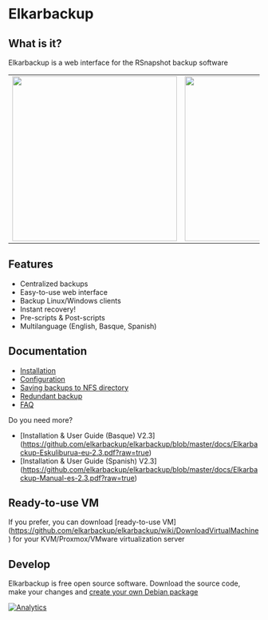 # Elkarbackup

## What is it?
Elkarbackup is a web interface for the RSnapshot backup software

<table>
  <tr>
    <td><img src="http://www.elkarbackup.org/images/elkarbackup_main_eu.png" width="330"></td>
    <td><img src="http://www.elkarbackup.org/images/elkarbackup_restore_eu.png" width="330"></td>
  </tr>
</table>

## Features
- Centralized backups
- Easy-to-use web interface
- Backup Linux/Windows clients
- Instant recovery!
- Pre-scripts & Post-scripts
- Multilanguage (English, Basque, Spanish)

## Documentation
* [Installation](https://github.com/elkarbackup/elkarbackup/wiki/Installation)
* [Configuration](https://github.com/elkarbackup/elkarbackup/wiki/Configuration)
* [Saving backups to NFS directory](https://github.com/elkarbackup/elkarbackup/wiki/Saving-backups-to-NFS-directory)
* [Redundant backup](https://github.com/elkarbackup/elkarbackup/wiki/RedundantBackup)
* [FAQ](https://github.com/elkarbackup/elkarbackup/wiki/FAQ)

Do you need more?

- [Installation & User Guide (Basque) V2.3] (https://github.com/elkarbackup/elkarbackup/blob/master/docs/Elkarbackup-Eskuliburua-eu-2.3.pdf?raw=true)
- [Installation & User Guide (Spanish) V2.3] (https://github.com/elkarbackup/elkarbackup/blob/master/docs/Elkarbackup-Manual-es-2.3.pdf?raw=true)


## Ready-to-use VM

If you prefer, you can download [ready-to-use VM] (https://github.com/elkarbackup/elkarbackup/wiki/DownloadVirtualMachine) for your KVM/Proxmox/VMware virtualization server


## Develop

Elkarbackup is free open source software. Download the source code, make your changes and [create your own Debian package](https://github.com/elkarbackup/elkarbackup/wiki/BuildPackage)


[![Analytics](https://ga-beacon.appspot.com/UA-3914088-10/elkarbackup/readme)](https://github.com/igrigorik/ga-beacon)
